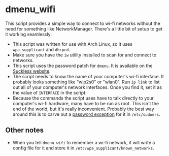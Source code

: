 dmenu_wifi
==========

This script provides a simple way to connect to wi-fi networks without the need for something like NetworkManager. There's a little bit of setup to get it working seamlessly:
 - This script was written for use with Arch Linux, so it uses `wpa_supplicant` and `dhcpcd`.
 - Make sure you have the `iw` utility installed to scan for and connect to networks.
 - This script uses the password patch for `dmenu`. It is available on the [Suckless website](https://tools.suckless.org/dmenu/patches/password/).
 - The script needs to know the name of your computer's wi-fi interface. It probably looks something like "wlp2s0" or "wlan0". Run `ip link` to list out all of your computer's network interfaces. Once you find it, set it as the value of `INTERFACE` in the script.
 - Because the commands the script uses have to talk directly to your computer's wi-fi hardware, many have to be run as root. This isn't the end of the world, but it's really inconvenient. Probably the best way around this is to carve out a [password exception](https://askubuntu.com/a/159009) for it in `/etc/sudoers`.

Other notes
-----------

 - When you tell `dmenu_wifi` to remember a wi-fi network, it will write a config file for it and store it in `/etc/wpa_supplicant/known_networks`.

